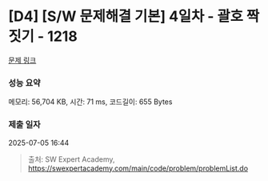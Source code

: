 # [D4] [S/W 문제해결 기본] 4일차 - 괄호 짝짓기 - 1218 

[문제 링크](https://swexpertacademy.com/main/code/problem/problemDetail.do?contestProbId=AV14eWb6AAkCFAYD) 

### 성능 요약

메모리: 56,704 KB, 시간: 71 ms, 코드길이: 655 Bytes

### 제출 일자

2025-07-05 16:44



> 출처: SW Expert Academy, https://swexpertacademy.com/main/code/problem/problemList.do